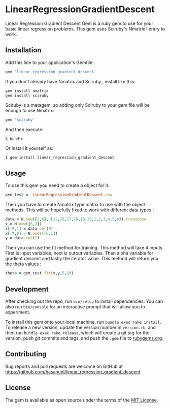 # LinearRegressionGradientDescent

Linear Regression Gradient Descent Gem is a ruby gem to use for your basic linear regression problems. This gem uses Sciruby's Nmatrix library to work.

## Installation

Add this line to your application's Gemfile:

```ruby
gem 'linear_regression_gradient_descent'
```
If you don't already have Nmatrix and Sciruby , install like this:
```ruby
gem install nmatrix
gem install sciruby
```
Sciruby is a metagem, so adding only Sciruby to your gem file will be enough to use Nmatrix:
```ruby
gem 'sciruby'
```

And then execute:

    $ bundle

Or install it yourself as:

    $ gem install linear_regression_gradient_descent

## Usage

To use this gem you need to create a object for it:
```ruby
gem_test =  LinearRegressionGradientDescent.new
```

Then you have to create Nmatrix type matrix to use with the object methods. This will be hopefully fixed to work with different data types :
```ruby
data = N.new([2,6], [12,15,17,18,19,20,1,2,3,4,5,6]).transpose
x = N.new([6,3])
x[:*,1] = data.col(0)
x[:*,0] = N.ones([6,1])
y = data.col(1)
```
Then you can use the fit method for training. This method will take 4 inputs. First is input variables, next is output variables. Then alpha variable for gradient descent and lastly the iterator value. This method will return you the theta values :
```ruby
theta = gem_test.fit(x,y,5,10)
```


## Development

After checking out the repo, run `bin/setup` to install dependencies. You can also run `bin/console` for an interactive prompt that will allow you to experiment.

To install this gem onto your local machine, run `bundle exec rake install`. To release a new version, update the version number in `version.rb`, and then run `bundle exec rake release`, which will create a git tag for the version, push git commits and tags, and push the `.gem` file to [rubygems.org](https://rubygems.org).

## Contributing

Bug reports and pull requests are welcome on GitHub at https://github.com/hasanunl/linear_regression_gradient_descent.

## License

The gem is available as open source under the terms of the [MIT License](https://opensource.org/licenses/MIT).
